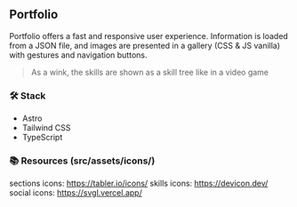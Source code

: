 ## Portfolio

Portfolio offers a fast and responsive user experience. Information is loaded from a JSON file, and images are presented in a gallery (CSS & JS vanilla) with gestures and navigation buttons.

> As a wink, the skills are shown as a skill tree like in a video game

### 🛠️ Stack

- Astro
- Tailwind CSS
- TypeScript

### 📚 Resources (src/assets/icons/)

sections icons: https://tabler.io/icons/
skills icons: https://devicon.dev/
social icons: https://svgl.vercel.app/
